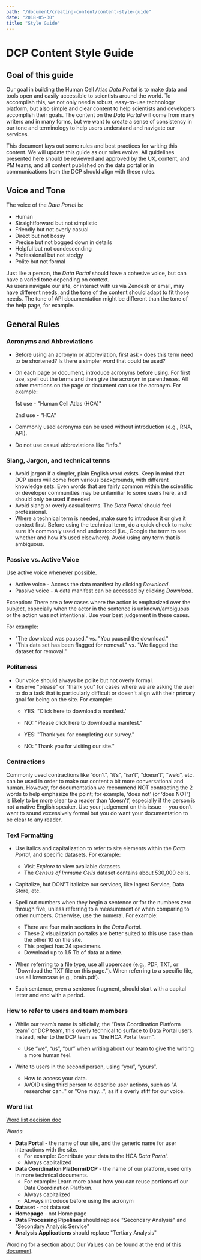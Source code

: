 ```yaml
---
path: "/document/creating-content/content-style-guide"
date: "2018-05-30"
title: "Style Guide"
---
```


# DCP Content Style Guide

## Goal of this guide 

Our goal in building the Human Cell Atlas *Data Portal* is to make data and tools open and easily accessible to scientists around the world.  To accomplish this, we not only need a robust, easy-to-use technology platform, but also simple and clear content to help scientists and developers accomplish their goals. The content on the *Data Portal* will come from many writers and in many forms, but we want to create a sense of consistency in our tone and terminology to help users understand and navigate our services.

This document lays out some rules and best practices for writing this content.  We will update this guide as our rules evolve.  All guidelines presented here should be reviewed and approved by the UX, content, and PM teams, and all content published on the data portal or in communications from the DCP should align with these rules.

## Voice and Tone

The voice of the *Data Portal* is:
* Human
* Straightforward but not simplistic 
* Friendly but not overly casual
* Direct but not bossy
* Precise but not bogged down in details
* Helpful but not condescending
* Professional but not stodgy
* Polite but not formal

Just like a person, the *Data Portal* should have a cohesive voice, but can have a varied tone depending on context.  
As users navigate our site, or interact with us via Zendesk or email, may have different needs, and the tone of the content should adapt to fit those needs. The tone of API documentation might be different than the tone of the help page, for example. 

## General Rules
### Acronyms and Abbreviations

* Before using an acronym or abbreviation, first ask - does this term need to be shortened? Is there a simpler word that could be used?
* On each page or document, introduce acronyms before using. For first use, spell out the terms and then give the acronym in parentheses. All other mentions on the page or document can use the acronym. For example:

  1st use - "Human Cell Atlas (HCA)"
  
  2nd use - "HCA"

* Commonly used acronyms can be used without introduction (e.g., RNA, API).  
* Do not use casual abbreviations like “info.”

### Slang, Jargon, and technical terms

* Avoid jargon if a simpler, plain English word exists. Keep in mind that DCP users will come from various backgrounds, with different knowledge sets. Even words that are fairly common within the scientific or developer communities may be unfamiliar to some users here, and should only be used if needed.
* Avoid slang or overly casual terms. The *Data Portal* should feel professional.
* Where a technical term is needed, make sure to introduce it or give it context first. Before using the technical term, do a quick check to make sure it’s commonly used and understood (i.e., Google the term to see whether and how it’s used elsewhere).  Avoid using any term that is ambiguous. 

### Passive vs. Active Voice

Use active voice whenever possible.    
  * Active voice - Access the data manifest by clicking *Download*.  
  * Passive voice - A data manifest can be accessed by clicking *Download*. 

Exception: There are a few cases where the action is emphasized over the subject, especially when the actor in the sentence is unknown/ambiguous or the action was not intentional. Use your best judgement in these cases.

For example:
   * "The download was paused." vs. "You paused the download."
   * "This data set has been flagged for removal." vs. "We flagged the dataset for removal."

### Politeness
* Our voice should always be polite but not overly formal.
* Reserve "please" or "thank you" for cases where we are asking the user to do a task that is particularly difficult or doesn't align with their primary goal for being on the site. For example:
  * YES: "Click here to download a manifest.'
  * NO: "Please click here to download a manifest."
  
  * YES: "Thank you for completing our survey."
  * NO: "Thank you for visiting our site."
  
### Contractions
Commonly used contractions like “don’t”, “it’s”, “isn’t”, “doesn’t”, “we’d”, etc. can be used in order to make our content a bit more conversational and human. However, for documentation we recommend NOT contracting the 2 words to help emphasize the point; for example, ‘does not’ (or ‘does NOT’) is likely to be more clear to a reader than ‘doesn’t’, especially if the person is not a native English speaker.  Use your judgement on this issue -- you don’t want to sound excessively formal but you do want your documentation to be clear to any reader.

### Text Formatting
* Use italics and capitalization to refer to site elements within the *Data Portal*, and specific datasets. For example:
    * Visit *Explore* to view available datasets.
    * The *Census of Immune Cells* dataset contains about 530,000 cells.
    
* Capitalize, but DON'T italicize our services, like Ingest Service, Data Store, etc.
    
* Spell out numbers when they begin a sentence or for the numbers zero through five, unless referring to a measurement or when comparing to other numbers.  Otherwise, use the numeral. For example: 
  * There are four main sections in the *Data Portal*.
  * These 2 visualization portalks are better suited to this use case than the other 10 on the site.
  * This project has 24 specimens.
  * Download up to 1.5 Tb of data at a time.

* When referring to a file type, use all uppercase (e.g., PDF, TXT, or "Download the TXT file on this page."). When referring to a specific file, use all lowercase (e.g., brain.pdf).

* Each sentence, even a sentence fragment, should start with a capital letter and end with a period.

### How to refer to users and team members
* While our team’s name is officially, the “Data Coordination Platform team” or DCP team, this overly technical to surface to Data Portal users.  Instead, refer to the DCP team as “the HCA Portal team”.
  * Use “we”, “us”, “our” when writing about our team to give the writing a more human feel.
  
* Write to users in the second person, using “you”, “yours”.
  * How to access your data.
  * AVOID using third person to describe user actions, such as "A researcher can.." or "One may...", as it's overly stiff for our voice.

### Word list 
[Word list decision doc](https://docs.google.com/document/d/1tEjnSrhOs_FoiSO9hDOKS9z8Qbk4kV_f9HoM-i5WCkQ/edit)

Words:
* **Data Portal** - the name of our site, and the generic name for user interactions with the site.
   * For example: Contribute your data to the HCA *Data Portal*.
   * Always caplitalized
* **Data Coordination Platform/DCP** - the name of our platform, used only in more technical documents.
  * For example: Learn more about how you can reuse portions of our Data Coordination Platform.
  * Always capitalized
  * ALways introduce before using the acronym 
* **Dataset** - not data set
* **Homepage** - not Home page
* **Data Processing Pipelines** should replace "Secondary Analysis" and "Secondary Analysis Service"  
* **Analysis Applications** should replace "Tertiary Analysis" 

Wording for a section about Our Values can be found at the end of [this document](https://docs.google.com/document/d/1xzUXnozewMhmePqYmFzfFpwoI-UdZd6ds3EFx1Cq7EQ/edit#heading=h.yrochflczb49).
